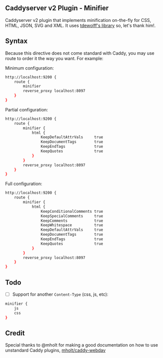 ## Caddyserver v2 Plugin - Minifier

Caddyserver v2 plugin that implements minification on-the-fly for CSS, HTML, JSON, SVG and XML. It uses [tdewolff's library](https://github.com/tdewolff/minify) so, let's thank him!.

## Syntax

Because this directive does not come standard with Caddy, you may use route to order it the way you want. For example:

Minimum configuration:
```sh
http://localhost:9200 {
	route {
		minifier
		reverse_proxy localhost:8097
	}
}
```

Partial configuration:
```sh
http://localhost:9200 {
	route {
		minifier {
			html {
				KeepDefaultAttrVals		true
				KeepDocumentTags		true
				KeepEndTags				true
				KeepQuotes				true
			}
		}
		reverse_proxy localhost:8097
	}
}
```

Full configuration:
```sh
http://localhost:9200 {
	route {
		minifier {
			html {
				KeepConditionalComments	true
				KeepSpecialComments		true
				KeepComments			true
				KeepWhitespace			true
				KeepDefaultAttrVals		true
				KeepDocumentTags		true
				KeepEndTags				true
				KeepQuotes				true
			}
		}
		reverse_proxy localhost:8097
	}
}
```

## Todo

- [ ] Support for another `Content-Type` (css, js, etc):

```sh
minifier {
    js
	css
}
```

## Credit

Special thanks to @mholt for making a good documentation on how to use unstandard Caddy plugins, [mholt/caddy-webdav](https://github.com/mholt/caddy-webdav)
